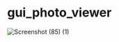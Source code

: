 # gui_photo_viewer

![Screenshot (85) (1)](https://user-images.githubusercontent.com/88222854/158205452-80b9cc0b-f9cc-484d-889d-ba5d584b49a8.png)
